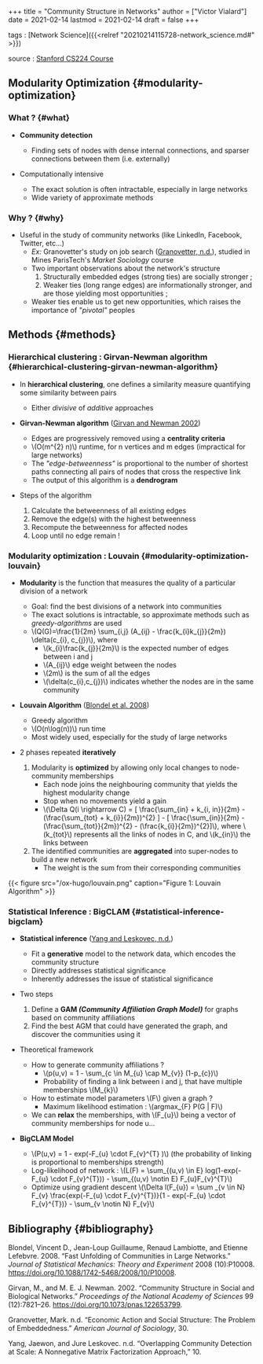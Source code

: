 +++
title = "Community Structure in Networks"
author = ["Victor Vialard"]
date = 2021-02-14
lastmod = 2021-02-14
draft = false
+++

tags
: [Network Science]({{<relref "20210214115728-network_science.md#" >}})

source
: [Stanford CS224 Course](http://web.stanford.edu/class/cs224w/slides/04-communities.pdf)


## Modularity Optimization {#modularity-optimization}


### What ? {#what}

-   **Community detection**
    -   Finding sets of nodes with dense internal connections, and sparser connections between them (i.e. externally)

-   Computationally intensive
    -   The exact solution is often intractable, especially in large networks
    -   Wide variety of approximate methods


### Why ? {#why}

-   Useful in the study of community networks (like LinkedIn, Facebook, Twitter, etc...)
    -   _Ex:_ Granovetter's study on job search ([Granovetter, n.d.](#orgb8b1b40)), studied in Mines ParisTech's _Market Sociology_ course
    -   Two important observations about the network's structure
        1.  Structurally embedded edges (strong ties) are socially stronger ;
        2.  Weaker ties (long range edges) are informationally stronger, and are those yielding most opportunities ;
    -   Weaker ties enable us to get new opportunities, which raises the importance of _"pivotal"_ peoples


## Methods {#methods}


### Hierarchical clustering : Girvan-Newman algorithm {#hierarchical-clustering-girvan-newman-algorithm}

-   In **hierarchical clustering**, one defines a similarity measure quantifying some similarity between pairs
    -   Either _divisive_ of _additive_ approaches

-   **Girvan-Newman algorithm** ([Girvan and Newman 2002](#org262ae5e))
    -   Edges are progressively removed using a **centrality criteria**
    -   \\(O(m^{2} n)\\) runtime, for n vertices and m edges (impractical for large networks)
    -   The _"edge-betweenness"_ is proportional to the number of shortest paths connecting all pairs of nodes that cross the respective link
    -   The output of this algorithm is a **dendrogram**

-   Steps of the algorithm
    1.  Calculate the betweenness of all existing edges
    2.  Remove the edge(s) with the highest betweenness
    3.  Recompute the betweenness for affected nodes
    4.  Loop until no edge remain !


### Modularity optimization : Louvain {#modularity-optimization-louvain}

-   **Modularity** is the function that measures the quality of a particular division of a network
    -   Goal: find the best divisions of a network into communities
    -   The exact solutions is intractable, so approximate methods such as _greedy-algorithms_ are used
    -   \\(Q(G)=\frac{1}{2m} \sum\_{i,j} (A\_{ij} - \frac{k\_{i}k\_{j}}{2m}) \delta(c\_{i}, c\_{j})\\), where
        -   \\(k\_{i}\frac{k\_{j}}{2m}\\) is the expected number of edges between i and j
        -   \\(A\_{ij}\\) edge weight between the nodes
        -   \\(2m\\) is the sum of all the edges
        -   \\(\delta(c\_{i},c\_{j})\\) indicates whether the nodes are in the same community

-   **Louvain Algorithm** ([Blondel et al. 2008](#org0b017a4))
    -   Greedy algorithm
    -   \\(O(n\log(n))\\) run time
    -   Most widely used, especially for the study of large networks

-   2 phases repeated **iteratively**
    1.  Modularity is **optimized** by allowing only local changes to node-community memberships
        -   Each node joins the neighbouring community that yields the highest modularity change
        -   Stop when no movements yield a gain
        -   \\(\Delta Q(i \rightarrow C) = [ \frac{\sum\_{in} + k\_{i, in}}{2m} - (\frac{\sum\_{tot} + k\_{i}}{2m})^{2} ] - [ \frac{\sum\_{in}}{2m} - (\frac{\sum\_{tot}}{2m})^{2} - (\frac{k\_{i}}{2m})^{2}]\\), where \\(k\_{tot}\\) represents all the links of nodes in C, and \\(k\_{in}\\) the links between
    2.  The identified communities are **aggregated** into super-nodes to build a new network
        -   The weight is the sum from their corresponding communities

{{< figure src="/ox-hugo/louvain.png" caption="Figure 1: Louvain Algorithm" >}}


### Statistical Inference : BigCLAM {#statistical-inference-bigclam}

-   **Statistical inference** ([Yang and Leskovec, n.d.](#org4b91cb5))
    -   Fit a **generative** model to the network data, which encodes the community structure
    -   Directly addresses statistical significance
    -   Inherently addresses the issue of statistical significance

-   Two steps
    1.  Define a **GAM _(Community Affiliation Graph Model)_** for graphs based on community affiliations
    2.  Find the best AGM that could have generated the graph, and discover the communities using it

-   Theoretical framework
    -   How to generate community affiliations ?
        -   \\(p(u,v) = 1 - \sum\_{c \in M\_{u} \cap M\_{v}} (1-p\_{c})\\)
        -   Probability of finding a link between i and j, that have multiple memberships \\(M\_{k}\\)
    -   How to estimate model parameters \\(F\\) given a graph ?
        -   Maximum likelihood estimation : \\(argmax\_{F} P(G | F)\\)
    -   We can **relax** the memberships, with \\(F\_{u}\\) being a vector of community memberships for node u...

-   **BigCLAM Model**
    -   \\(P(u,v) = 1 - exp(-F\_{u} \cdot F\_{v}^{T} )\\) (the probability of linking is proportional to memberships strength)
    -   Log-likelihood of network :  \\(L(F) = \sum\_{(u,v) \in E} log(1-exp(-F\_{u} \cdot F\_{v}^{T})) - \sum\_{(u,v) \notin E} F\_{u}F\_{v}^{T}\\)
    -   Optimize using gradient descent \\(\Delta l(F\_{u}) = \sum \_{v \in N} F\_{v} \frac{exp(-F\_{u} \cdot F\_{v}^{T})}{1 - exp(-F\_{u} \cdot F\_{v}^{T})} - \sum\_{v \notin N} F\_{v}\\)


## Bibliography {#bibliography}

<a id="org0b017a4"></a>Blondel, Vincent D., Jean-Loup Guillaume, Renaud Lambiotte, and Etienne Lefebvre. 2008. “Fast Unfolding of Communities in Large Networks.” _Journal of Statistical Mechanics: Theory and Experiment_ 2008 (10):P10008. <https://doi.org/10.1088/1742-5468/2008/10/P10008>.

<a id="org262ae5e"></a>Girvan, M., and M. E. J. Newman. 2002. “Community Structure in Social and Biological Networks.” _Proceedings of the National Academy of Sciences_ 99 (12):7821–26. <https://doi.org/10.1073/pnas.122653799>.

<a id="orgb8b1b40"></a>Granovetter, Mark. n.d. “Economic Action and Social Structure: The Problem of Embeddedness.” _American Journal of Sociology_, 30.

<a id="org4b91cb5"></a>Yang, Jaewon, and Jure Leskovec. n.d. “Overlapping Community Detection at Scale: A Nonnegative Matrix Factorization Approach,” 10.
